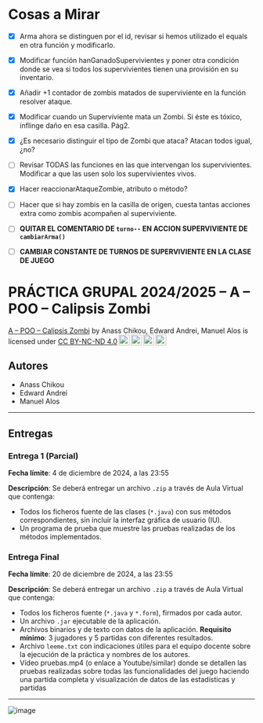 # Cosas a Mirar

- [x] Arma ahora se distinguen por el id, revisar si hemos utilizado el equals en otra función y modificarlo.
- [x] Modificar función hanGanadoSupervivientes y poner otra condición donde se vea si todos los supervivientes tienen una provisión en su inventario.
- [x] Añadir +1 contador de zombis matados de superviviente en la función resolver ataque.
- [x] Modificar cuando un Superviviente mata un Zombi. Si éste es tóxico, inflinge daño en esa casilla. Pág2.
- [x] ¿Es necesario distinguir el tipo de Zombi que ataca? Atacan todos igual, ¿no?
- [ ] Revisar TODAS las funciones en las que intervengan los supervivientes. Modificar a que las usen solo los supervivientes vivos.
- [x] Hacer reaccionarAtaqueZombie, atributo o método?
- [ ] Hacer que si hay zombis en la casilla de origen, cuesta tantas acciones extra como zombis acompañen al superviviente.

- [ ] **QUITAR EL COMENTARIO DE `turno--` EN ACCION SUPERVIVIENTE DE `cambiarArma()`**

- [ ] **CAMBIAR CONSTANTE DE TURNOS DE SUPERVIVIENTE EN LA CLASE DE JUEGO**

# PRÁCTICA GRUPAL 2024/2025 – A – POO – Calipsis Zombi
<p xmlns:cc="http://creativecommons.org/ns#" xmlns:dct="http://purl.org/dc/terms/"><a property="dct:title" rel="cc:attributionURL" href="https://github.com/Edward-Andrei-2005/ManzanasYPeras">A – POO – Calipsis Zombi</a> by <span property="cc:attributionName">Anass Chikou, Edward Andrei, Manuel Alos</span> is licensed under <a href="https://creativecommons.org/licenses/by-nc-nd/4.0/?ref=chooser-v1" target="_blank" rel="license noopener noreferrer" style="display:inline-block;">CC BY-NC-ND 4.0<img style="height:22px!important;margin-left:3px;vertical-align:text-bottom;" src="https://mirrors.creativecommons.org/presskit/icons/cc.svg?ref=chooser-v1" alt=""><img style="height:22px!important;margin-left:3px;vertical-align:text-bottom;" src="https://mirrors.creativecommons.org/presskit/icons/by.svg?ref=chooser-v1" alt=""><img style="height:22px!important;margin-left:3px;vertical-align:text-bottom;" src="https://mirrors.creativecommons.org/presskit/icons/nc.svg?ref=chooser-v1" alt=""><img style="height:22px!important;margin-left:3px;vertical-align:text-bottom;" src="https://mirrors.creativecommons.org/presskit/icons/nd.svg?ref=chooser-v1" alt=""></a></p>

## Autores
- Anass Chikou
- Edward Andrei
- Manuel Alos

---

## Entregas

### Entrega 1 (Parcial)
**Fecha límite**: 4 de diciembre de 2024, a las 23:55

**Descripción**: 
Se deberá entregar un archivo `.zip` a través de Aula Virtual que contenga:
- Todos los ficheros fuente de las clases (`*.java`) con sus métodos correspondientes, sin incluir la interfaz gráfica de usuario (IU).
- Un programa de prueba que muestre las pruebas realizadas de los métodos implementados.

### Entrega Final
**Fecha límite**: 20 de diciembre de 2024, a las 23:55

**Descripción**: 
Se deberá entregar un archivo `.zip` a través de Aula Virtual que contenga:
- Todos los ficheros fuente (`*.java` y `*.form`), firmados por cada autor.
- Un archivo `.jar` ejecutable de la aplicación.
- Archivos binarios y de texto con datos de la aplicación. **Requisito mínimo**: 3 jugadores y 5 partidas con diferentes resultados.
- Archivo `leeme.txt` con indicaciones útiles para el equipo docente sobre la ejecución de la práctica y nombres de los autores.
- Vídeo pruebas.mp4 (o enlace a Youtube/similar) donde se detallen las pruebas realizadas sobre todas las funcionalidades del juego haciendo una partida completa y visualización de datos de las estadísticas y partidas
---

![image](https://github.com/user-attachments/assets/9c7ca389-599c-40af-a1cf-5866c6699682)




